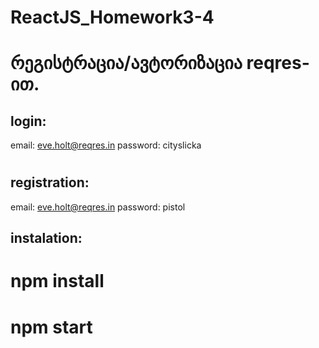 # ReactJS_Homework3-4

# რეგისტრაცია/ავტორიზაცია reqres-ით.

## login:
email: eve.holt@reqres.in
password: cityslicka

#
## registration:
email: eve.holt@reqres.in
password: pistol


## instalation:
# npm install
# npm start

